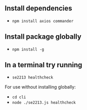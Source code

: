 ## Install dependencies

- `npm install axios commander`

## Install package globally

- `npm install -g`

## In a terminal try running

- `se2213 healthcheck`

For use without installing globally:

- `cd cli`
- `node ./se2213.js healthcheck`
